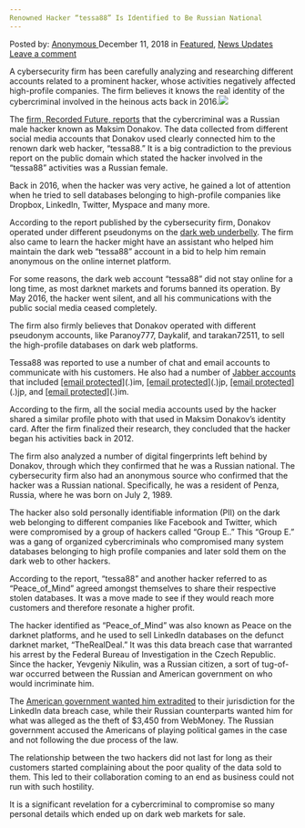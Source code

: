 ```yaml
---
Renowned Hacker “tessa88” Is Identified to Be Russian National
---
```

<article class="post-listing post-27547 post type-post status-publish format-standard has-post-thumbnail hentry 
 tag-hacker tag-identified tag-national tag-renowned tag-russian tag-tessa88">
<div class="post-inner">
<span>Posted by: <a href="https://www.deepdotweb.com/author/anony/" title="">Anonymous </a></span>
<span>December 11, 2018</span>
<span>in <a href="https://www.deepdotweb.com/category/deepdot-news/" rel="category tag">Featured</a>, <a href="https://www.deepdotweb.com/category/news-updates/" rel="category tag">News Updates</a></span>
<span><a href="https://www.deepdotweb.com/2018/12/11/renowned-hacker-tessa88-is-identified-to-be-russian-national/#respond">Leave a comment</a></span>


<p>A cybersecurity firm has been carefully analyzing and researching different accounts related to a prominent hacker, whose activities negatively affected high-profile companies. The firm believes it knows the real identity of the cybercriminal involved in the heinous acts back in 2016.<img class="wp-image-27554 aligncenter" src="https://www.deepdotweb.com/wp-content/uploads/2018/12/word-image-16.jpeg" srcset="https://www.deepdotweb.com/wp-content/uploads/2018/12/word-image-16.jpeg 660w, https://www.deepdotweb.com/wp-content/uploads/2018/12/word-image-16-300x150.jpeg 300w" sizes="(max-width: 660px) 100vw, 660px" /></p>
<p>The <a href="https://www.recordedfuture.com/tessa88-identity-revealed/">firm, Recorded Future, reports</a> that the cybercriminal was a Russian male hacker known as Maksim Donakov. The data collected from different social media accounts that Donakov used clearly connected him to the renown dark web hacker, “tessa88.” It is a big contradiction to the previous report on the public domain which stated the hacker involved in the “tessa88” activities was a Russian female.</p>
<p>Back in 2016, when the hacker was very active, he gained a lot of attention when he tried to sell databases belonging to high-profile companies like Dropbox, LinkedIn, Twitter, Myspace and many more.</p>
<p>According to the report published by the cybersecurity firm, Donakov operated under different pseudonyms on the <a href="https://www.deepdotweb.com/2013/10/28/updated-llist-of-hidden-marketplaces-tor-i2p/">dark web underbelly</a>. The firm also came to learn the hacker might have an assistant who helped him maintain the dark web “tessa88” account in a bid to help him remain anonymous on the online internet platform.</p>
<p>For some reasons, the dark web account “tessa88” did not stay online for a long time, as most darknet markets and forums banned its operation. By May 2016, the hacker went silent, and all his communications with the public social media ceased completely.</p>
<p>The firm also firmly believes that Donakov operated with different pseudonym accounts, like Paranoy777, Daykalif, and tarakan72511, to sell the high-profile databases on dark web platforms.</p>
<p>Tessa88 was reported to use a number of chat and email accounts to communicate with his customers. He also had a number of <a href="https://www.deepdotweb.com/2015/05/17/tutorial-xmppjabber-otr/">Jabber accounts</a> that included <a href="/cdn-cgi/l/email-protection" class="__cf_email__" data-cfemail="2551405656441d1d65405d55494a4c51">[email&#160;protected]</a>(.)im, <a href="/cdn-cgi/l/email-protection" class="__cf_email__" data-cfemail="f98d9c8a8a98c1c1b981948989">[email&#160;protected]</a>(.)jp, <a href="/cdn-cgi/l/email-protection" class="__cf_email__" data-cfemail="aec3dcc8dccbcbc3cfc0999999eed6c3dede">[email&#160;protected]</a>(.)jp, and <a href="/cdn-cgi/l/email-protection" class="__cf_email__" data-cfemail="543035263f273d303133383b36353814312c24383b3d20">[email&#160;protected]</a>(.)im.</p>
<p>According to the firm, all the social media accounts used by the hacker shared a similar profile photo with that used in Maksim Donakov’s identity card. After the firm finalized their research, they concluded that the hacker began his activities back in 2012.</p>
<p>The firm also analyzed a number of digital fingerprints left behind by Donakov, through which they confirmed that he was a Russian national. The cybersecurity firm also had an anonymous source who confirmed that the hacker was a Russian national. Specifically, he was a resident of Penza, Russia, where he was born on July 2, 1989.</p>
<p>The hacker also sold personally identifiable information (PII) on the dark web belonging to different companies like Facebook and Twitter, which were compromised by a group of hackers called “Group E..” This “Group E.” was a gang of organized cybercriminals who compromised many system databases belonging to high profile companies and later sold them on the dark web to other hackers.</p>
<p>According to the report, “tessa88” and another hacker referred to as “Peace_of_Mind” agreed amongst themselves to share their respective stolen databases. It was a move made to see if they would reach more customers and therefore resonate a higher profit.</p>
<p>The hacker identified as “Peace_of_Mind” was also known as Peace on the darknet platforms, and he used to sell LinkedIn databases on the defunct darknet market, “TheRealDeal.” It was this data breach case that warranted his arrest by the Federal Bureau of Investigation in the Czech Republic. Since the hacker, Yevgeniy Nikulin, was a Russian citizen, a sort of tug-of-war occurred between the Russian and American government on who would incriminate him.</p>
<p>The <a href="https://www.deepdotweb.com/2017/06/22/czech-court-approves-extradition-linkedin-hacker-us-russia/">American government wanted him extradited</a> to their jurisdiction for the LinkedIn data breach case, while their Russian counterparts wanted him for what was alleged as the theft of $3,450 from WebMoney. The Russian government accused the Americans of playing political games in the case and not following the due process of the law.</p>
<p>The relationship between the two hackers did not last for long as their customers started complaining about the poor quality of the data sold to them. This led to their collaboration coming to an end as business could not run with such hostility.</p>
<p>It is a significant revelation for a cybercriminal to compromise so many personal details which ended up on dark web markets for sale.</p>
</div>
<span style="display:none"><a href="https://www.deepdotweb.com/tag/hacker/" rel="tag">hacker</a> <a href="https://www.deepdotweb.com/tag/identified/" rel="tag">identified</a> <a href="https://www.deepdotweb.com/tag/national/" rel="tag">national</a> <a href="https://www.deepdotweb.com/tag/renowned/" rel="tag">renowned</a> <a href="https://www.deepdotweb.com/tag/russian/" rel="tag">russian</a> <a href="https://www.deepdotweb.com/tag/tessa88/" rel="tag">tessa88</a></span> <span style="display:none" class="updated">2018-12-11</span>
<div style="display:none" class="vcard author" itemprop="author" itemscope itemtype="http://schema.org/Person"><strong class="fn" itemprop="name"><a href="https://www.deepdotweb.com/author/anony/" title="Posts by Anonymous" rel="author">Anonymous</a></strong></div>
</div>
</article>

